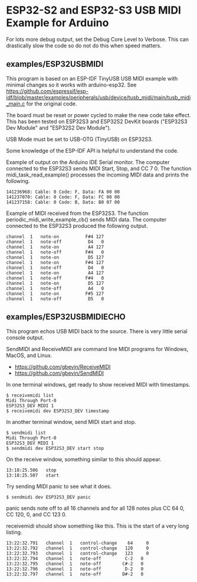 # ESP32-S2 and ESP32-S3 USB MIDI Example for Arduino

For lots more debug output, set the Debug Core Level to Verbose. This can
drastically slow the code so do not do this when speed matters.

## examples/ESP32USBMIDI

This program is based on an ESP-IDF TinyUSB USB MIDI example with minimal
changes so it works with arduino-esp32. See https://github.com/espressif/esp-idf/blob/master/examples/peripherals/usb/device/tusb_midi/main/tusb_midi_main.c
for the original code.

The board must be reset or power cycled to make the new code take effect. This
has been tested on ESP32S3 and ESP32S2 DevKit boards ("ESP32S3 Dev Module"
and "ESP32S2 Dev Module").

USB Mode must be set to USB-OTG (TinyUSB) on ESP32S3.

Some knowledge of the ESP-IDF API is helpful to understand the code.

Example of output on the Arduino IDE Serial monitor.
The computer connected to the ESP32S3 sends MIDI Start, Stop, and CC 7 0.
The function midi_task_read_example() processes the incoming MIDI data and
prints the following.
```
141236968: Cable: 0 Code: F, Data: FA 00 00
141237070: Cable: 0 Code: F, Data: FC 00 00
141237158: Cable: 0 Code: B, Data: B0 07 00
```

Example of MIDI received from the ESP32S3.
The function periodic_midi_write_example_cb() sends MIDI data. The computer
connected to the ESP32S3 produced the following output.
```
channel  1   note-on          F#4 127
channel  1   note-off          D4   0
channel  1   note-on           A4 127
channel  1   note-off         F#4   0
channel  1   note-on           D5 127
channel  1   note-on          F#4 127
channel  1   note-off          D4   0
channel  1   note-on           A4 127
channel  1   note-off         F#4   0
channel  1   note-on           D5 127
channel  1   note-off          A4   0
channel  1   note-on          F#5 127
channel  1   note-off          D5   0
```

## examples/ESP32USBMIDIECHO

This program echos USB MIDI back to the source. There is very little serial console output.

SendMIDI and ReceiveMIDI are command line MIDI programs for Windows, MacOS, and Linux.

* https://github.com/gbevin/ReceiveMIDI
* https://github.com/gbevin/SendMIDI

In one terminal windows, get ready to show received MIDI with timestamps.
```
$ receivemidi list
Midi Through Port-0
ESP32S3_DEV MIDI 1
$ receivemidi dev ESP32S3_DEV timestamp
```

In another terminal window, send MIDI start and stop.
```
$ sendmidi list
Midi Through Port-0
ESP32S3_DEV MIDI 1
$ sendmidi dev ESP32S3_DEV start stop
```

On the receive window, something similar to this should appear.
```
13:18:25.506   stop
13:18:25.507   start
```

Try sending MIDI panic to see what it does.
```
$ sendmidi dev ESP32S3_DEV panic
```

panic sends note off to all 16 channels and for all 128 notes plus CC 64 0, CC 120, 0, and CC 123 0.

receivemidi should show something like this. This is the start of a very long
listing.
```
13:22:32.791   channel  1   control-change    64     0
13:22:32.792   channel  1   control-change   120     0
13:22:32.793   channel  1   control-change   123     0
13:22:32.794   channel  1   note-off         C-2   0
13:22:32.795   channel  1   note-off        C#-2   0
13:22:32.796   channel  1   note-off         D-2   0
13:22:32.797   channel  1   note-off        D#-2   0
```
